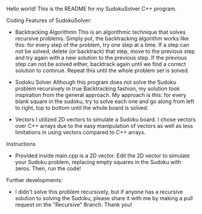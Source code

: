 Hello world! This is the README for my SudokuSolver C++ program.

Coding Features of SudokuSolver:

+ Backtracking Algorithmn
    This is an algorithmic technique that solves recursive problems. Simply put, the backtracking
    algorithm works like this: for every step of the problem, try one step at a time. If a step
    can not be solved, delete (or backtrack) that step, move to the previous step and try again
    with a new solution to the previous step. If the previous step can not be solved either, 
    backtrack again until we find a correct solution to continue. Repeat this until the whole 
    problem set is solved.
    
+ Sudoku Solver
    Although this program does not solve the Sudoku problem recursively in true Backtracking 
    fashion, my solution took inspiration from the general approach. My approach is this: 
    for every blank square in the sudoku, try to solve each one and go along from left to 
    right, top to bottom until the whole board is solved. 
    
+ Vectors
    I utilized 2D vectors to simulate a Sudoku board. I chose vectors over C++ arrays due 
    to the easy manipulation of vectors as well as less limitations in using vectors compared
    to C++ arrays. 
    
    
Instructions
  
+ Provided inside main.cpp is a 2D vector. Edit the 2D vector to simulate your Sudoku problem, 
  replacing empty squares in the Sudoku with zeros. Then, run the code! 
  
  
Further developments:

+ I didn't solve this problem recursively, but if anyone has a recursive solution to solving the Sudoku,
  please share it with me by making a pull request on the "Recursive" Branch. Thank you!
